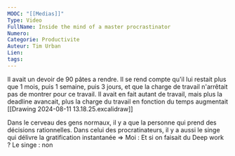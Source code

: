 ```yaml
---
MOOC: "[[Medias]]"
Type: Video
FullName: Inside the mind of a master procrastinator
Numero: 
Categorie: Productivite
Auteur: Tim Urban
Lien: 
tags:
---
```

Il avait un devoir de 90 pâtes a rendre. Il se rend compte qu'il lui restait plus que 1 mois, puis 1 semaine, puis 3 jours, et que la charge de travail n'arrêtait pas de montrer pour ce travail. Il avait en fait autant de travail, mais plus la deadline avancait, plus la charge du travail en fonction du temps augmentait
[[Drawing 2024-08-11 13.18.25.excalidraw]]

Dans le cerveau des gens normaux, il y a que la personne qui prend des décisions rationnelles. Dans celui des procratinateurs, il y a aussi le singe qui délivre la gratification instantanée 
=> Moi : Et si on faisait du Deep work ?
Le singe : non
